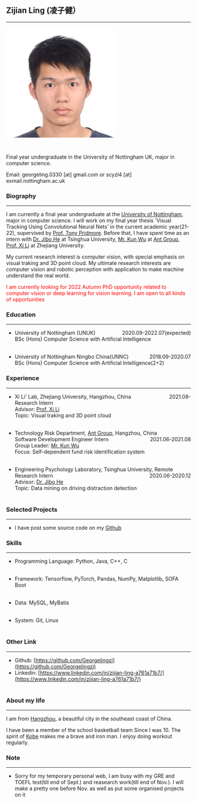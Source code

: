 ## Zijian Ling (凌子健）
------------------------------------------------------

<div style="height:330px;">
<img width="300" height="300" src="./data/self.jpg" style="float:left;" /><span style="float:left"></span></div>


Final year undergraduate in the University of Nottingham UK, major in computer science.


Email: georgeling.0330 [at] gmail.com or scyzl4 [at] exmail.nottingham.ac.uk


### Biography
---------------------------------
I am currently a final year undergraduate at the [University of Nottingham](https://www.nottingham.ac.uk), major in computer science. I will work on my final year thesis 'Visual Tracking Using Convolutional Neural Nets' in the current academic year(21-22), supervised by [Prof. Tony Pridmore](https://www.nottingham.ac.uk/computerscience/people/tony.pridmore). Before that, I have spent time as an intern with [Dr. Jibo He](https://www.psych.tsinghua.edu.cn/xlxxen/info/1071/1099.htm) at Tsinghua University, [Mr. Kun Wu](https://www.linkedin.com/in/kskywu/) at [Ant Group](https://www.antgroup.com/en), [Prof. Xi Li](https://person.zju.edu.cn/en/xilics) at Zhejiang University.

My current research interest is computer vision, with special emphasis on visual traking and 3D point cloud. My ultimate research interests are computer vision and robotic perception with application to make machine understand the real world.

<font color = red>I am currently looking for 2022 Autumn PhD opportunity related to computer vision or deep learning for vision learning. I am open to all kinds of opportunities</font><br>


### Education
--------------------------------

- University of Nottingham (UNUK)<span style="float:right;">2020.09-2022.07(expected)</span><br>
  BSc (Hons) Computer Science with Artificial Intelligence <br><br>

- University of Nottingham Ningbo China(UNNC)<span style="float:right;">2018.09-2020.07</span><br>
  BSc (Hons) Computer Science with Artificial Intelligence(2+2) <br>


### Experience
----------------------------------
- Xi Li' Lab, Zhejiang University, Hangzhou, China <span style="float:right;">2021.08-</span><br>
  Research Intern<br>
  Advisor: [Prof. Xi Li](https://person.zju.edu.cn/en/xilics)<br>
  Topic: Visual traking and 3D point cloud <br><br>

- Technology Risk Department, [Ant Group](https://www.antgroup.com/en), Hangzhou, China <span style="float:right;">2021.06-2021.08</span><br>
  Software Development Engineer Intern <br>
  Group Leader: [Mr. Kun Wu](https://www.linkedin.com/in/kskywu/)<br>
  Focus: Self-dependent fund risk identification system <br><br>

- Engineering Psychology Laboratory, Tsinghua University, Remote <span style="float:right;">2020.06-2020.12</span><br>
  Research Intern<br>
  Advisor:  [Dr. Jibo He](https://www.psych.tsinghua.edu.cn/xlxxen/info/1071/1099.htm)<br>
  Topic: Data mining on driving distraction detection <br><br>


### Selected Projects
----------------------------
- I have post some source code on my [Github](https://github.com/Georgelingzj)

### Skills
-----------------------------
- Programming Language:
    Python, Java, C++, C <br><br>

- Framework:
  Tensorflow, PyTorch, Pandas, NumPy, Matplotlib, SOFA Boot <br><br>

- Data:
  MySQL, MyBatis <br><br>

- System:
  Git, Linux<br><br>

### Other Link
----------------------------
- Github: [https://github.com/Georgelingzj](https://github.com/Georgelingzj)
- Linkedin: [https://www.linkedin.com/in/zijian-ling-a761a71b7/](https://www.linkedin.com/in/zijian-ling-a761a71b7/)<br><br>

### About my life
-------------------------
I am from [Hangzhou](https://en.wikipedia.org/wiki/Hangzhou), a beautiful city in the southeast coast of China.

I have been a member of the school basketball team Since I was 10. The spirit of [Kobe](https://en.wikipedia.org/wiki/Kobe_Bryant) makes me a brave and iron man. I enjoy doing workout regularly.


### Note
---------------------------
- Sorry for my temporary personal web, I am busy with my GRE and TOEFL test(till end of Sept.) and reasearch work(till end of Nov.). I will make a pretty one before Nov. as well as put some organised projects on it
